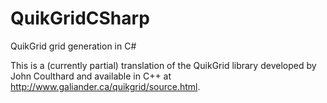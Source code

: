 # QuikGridCSharp
QuikGrid grid generation in C#

This is a (currently partial) translation of the QuikGrid library developed by John Coulthard and available in C++ at http://www.galiander.ca/quikgrid/source.html.

